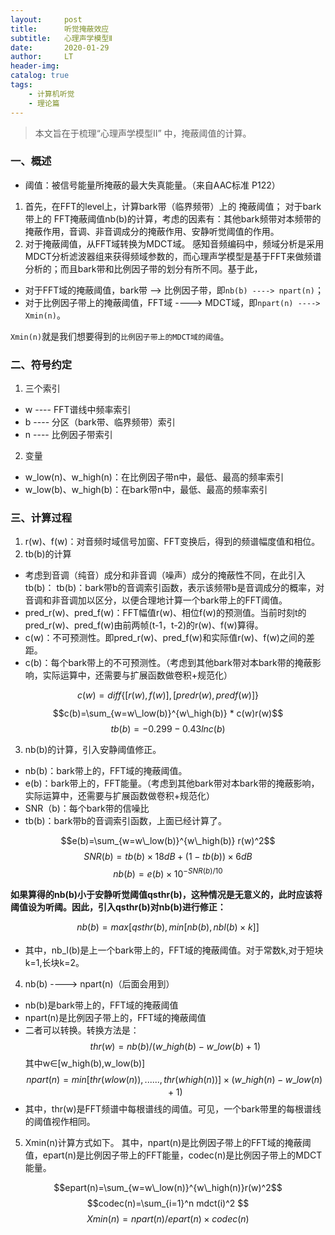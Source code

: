 ```yaml
---
layout:     post
title:      听觉掩蔽效应
subtitle:   心理声学模型Ⅱ
date:       2020-01-29
author:     LT
header-img: 
catalog: true
tags:
    - 计算机听觉
    - 理论篇
---
```


> 本文旨在于梳理“心理声学模型Ⅱ” 中，掩蔽阈值的计算。


### 一、概述
- 阈值：被信号能量所掩蔽的最大失真能量。（来自AAC标准 P122）
1. 首先，在FFT的level上，计算bark带（临界频带）上的 掩蔽阈值；
对于bark带上的 FFT掩蔽阈值nb(b)的计算，考虑的因素有：其他bark频带对本频带的掩蔽作用，音调、非音调成分的掩蔽作用、安静听觉阈值的作用。
2. 对于掩蔽阈值，从FFT域转换为MDCT域。
感知音频编码中，频域分析是采用MDCT分析滤波器组来获得频域参数的，而心理声学模型是基于FFT来做频谱分析的；而且bark带和比例因子带的划分有所不同。基于此，
- 对于FFT域的掩蔽阈值，bark带 --> 比例因子带，即`nb(b) ----> npart(n)`；
- 对于比例因子带上的掩蔽阈值，FFT域 ----> MDCT域，即`npart(n) ----> Xmin(n)`。

`Xmin(n)`就是我们想要得到的`比例因子带上的MDCT域的阈值`。


### 二、符号约定
1.  三个索引
- w ---- FFT谱线中频率索引
- b ---- 分区（bark带、临界频带）索引
- n ---- 比例因子带索引
2. 变量
- w_low(n)、w_high(n)：在比例因子带n中，最低、最高的频率索引
- w_low(b)、w\_high(b)：在bark带n中，最低、最高的频率索引

### 三、计算过程
1. r(w)、f(w)：对音频时域信号加窗、FFT变换后，得到的频谱幅度值和相位。
2. tb(b)的计算
- 考虑到音调（纯音）成分和非音调（噪声）成分的掩蔽性不同，在此引入tb(b)：
tb(b)：bark带b的音调索引函数，表示该频带b是音调成分的概率，对音调和非音调加以区分，以便合理地计算一个bark带上的FFT阈值。
- pred_r(w)、pred_f(w)：FFT幅值r(w)、相位f(w)的预测值。当前时刻t的pred_r(w)、pred_f(w)由前两帧(t-1，t-2)的r(w)、f(w)算得。
- c(w)：不可预测性。即pred_r(w)、pred_f(w)和实际值r(w)、f(w)之间的差距。
- c(b)：每个bark带上的不可预测性。（考虑到其他bark带对本bark带的掩蔽影响，实际运算中，还需要与扩展函数做卷积+规范化）

$$c(w)= diff\{[r(w),f(w)],[pred _⁡r (w),pred _⁡f (w)]\}$$
$$c(b)=\sum_{w=w\_low(b)}^{w\_⁡high(b)} * c(w)r(w)$$
$$tb(b) = -0.299-0.43 ln⁡c(b)$$

3. nb(b)的计算，引入安静阈值修正。
- nb(b)：bark带上的，FFT域的掩蔽阈值。
- e(b)：bark带上的，FFT能量。（考虑到其他bark带对本bark带的掩蔽影响，实际运算中，还需要与扩展函数做卷积+规范化）
- SNR（b)：每个bark带的信噪比
- tb(b)：bark带b的音调索引函数，上面已经计算了。

$$e(b)=\sum_{w=w\_low(b)}^{w\_high(b)} r(w)^2$$
$$SNR(b)=tb(b)×18dB+(1-tb(b))×6dB$$
$$nb(b)=e(b)×10^{-SNR(b)/10}$$

**如果算得的nb(b)小于安静听觉阈值qsthr(b)，这种情况是无意义的，此时应该将阈值设为听阈。因此，引入qsthr(b)对nb(b)进行修正：**

$$nb(b)=max⁡[qsthr(b), min⁡[nb(b),nb _⁡l (b)×k] ]$$

- 其中，nb_l(b)是上一个bark带上的，FFT域的掩蔽阈值。对于常数k,对于短块k=1,长块k=2。

4. nb(b) ----> npart(n)（后面会用到）
- nb(b)是bark带上的，FFT域的掩蔽阈值
- npart(n)是比例因子带上的，FFT域的掩蔽阈值
- 二者可以转换。转换方法是：
$$thr(w) = nb(b)/(w\_⁡high(b)-w\_⁡low(b)+1)$$
其中w∈[w_⁡high(b),w_⁡low(b)]
$$npart(n) = min⁡[thr(w _⁡low(n)),......,thr(w_⁡high(n))]×(w\_⁡high(n)-w\_⁡low(n)+1)$$
- 其中，thr(w)是FFT频谱中每根谱线的阈值。可见，一个bark带里的每根谱线的阈值视作相同。

5. Xmin(n)计算方式如下。
其中，npart(n)是比例因子带上的FFT域的掩蔽阈值，epart(n)是比例因子带上的FFT能量，codec(n)是比例因子带上的MDCT能量。

$$epart(n)=\sum_{w=w\_⁡low(n)}^{w\_⁡high(n)}r(w)^2$$
$$codec(n)=\sum_{i=1}^n mdct(i)^2 $$
$$Xmin⁡(n)=npart(n)/epart(n)×codec(n)$$